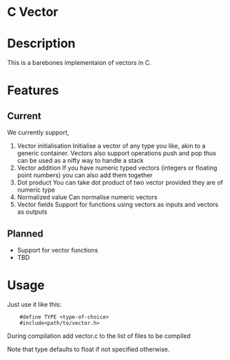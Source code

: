 # C Vector

# Description
This is a barebones implementaion of vectors in C.

# Features
## Current
We currently support,
1. Vector initialisation
    Initialise a vector of any type you like, akin to a generic container. Vectors also support operations push and pop thus can be used as a nifty way to handle a stack
2. Vector addition
    If you have numeric typed vectors (integers or floating point numbers) you can also add them together
3. Dot product
    You can take dot product of two vector provided they are of numeric type
4. Normalized value
    Can normalise numeric vectors
5. Vector fields
    Support for functions using vectors as inputs and vectors as outputs

## Planned
- Support for vector functions
- TBD

# Usage

Just use it like this:

``` 
    #define TYPE <type-of-choice> 
    #include<path/to/vector.h>
```

During compilation add vector.c to the list of files to be compiled

Note that type defaults to float if not specified otherwise.